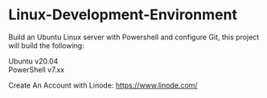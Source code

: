 # Linux-Development-Environment
Build an Ubuntu Linux server with Powershell and configure Git, this project will build the following:   

Ubuntu v20.04   
PowerShell v7.xx   

Create An Account with Linode:  https://www.linode.com/ 